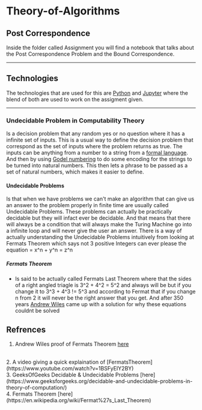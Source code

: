 # Theory-of-Algorithms

## Post Correspondence
Inside the folder called Assignment you will find a notebook that talks about the Post Correspondence Problem and the Bound Correspondence. 
***
## Technologies 
The technologies that are used for this are [Python](https://docs.python.org/3/) and [Jupyter](https://docs.jupyter.org/en/latest/) where the blend of both are used to work on the assigment given.
***
### Undecidable Problem in Computability Theory
Is a decision problem that any random yes or no question where it has a infinite set of inputs. This is a usual way to define the decision problem that correspond as the set of inputs where the problem returns as true. The inputs can be anything from a number to a string from a [formal language](https://en.wikipedia.org/wiki/Formal_language). And then by using [Godel numbering](https://en.wikipedia.org/wiki/G%C3%B6del_numbering) to do some encoding for the strings to be turned into natural numbers. This then lets a phrase to be passed as a set of natural numbers, which makes it easier to define.
#### Undecidable Problems
Is that when we have problems we can't make an algorithm that can give us an answer to the problem properly in finite time are usually called Undecidable Problems. These problems can actually be practically decidable but they will infact ever be decidable. And that means that there will always be a condition that will always make the Turing Machine go into a infinite loop and will never give the user an answer.
There is a way of actually understanding the Undecidable Problems intuitively from looking at Fermats Theorem which says not 3 positive Integers can ever please the equation = x^n + y^n = z^n
##### **Fermats Theorem** 
- Is said to be actually called Fermats Last Theorem where that the sides of a right angled triagle is 3^2 + 4^2 = 5^2 and always will be but if you change it to 3^3 + 4^3 != 5^3 and according to Fermat that if you change n from 2 it will never be the right answer that you get. And after 350 years [Andrew Wiles](https://en.wikipedia.org/wiki/Wiles%27s_proof_of_Fermat%27s_Last_Theorem) came up with a solution for why these equations couldnt be solved

## Refrences
1. Andrew Wiles proof of Fermats Theorem [here](https://en.wikipedia.org/wiki/Wiles%27s_proof_of_Fermat%27s_Last_Theorem)
</br>
2.  A video giving a quick explaination of [FermatsTheorem](https://www.youtube.com/watch?v=1BSFyEIY2BY)
</br>
3. GeeksOfGeeks Decidable & Undecidable Problems [here](https://www.geeksforgeeks.org/decidable-and-undecidable-problems-in-theory-of-computation/)
</br>
4. Fermats Theorem [here](https://en.wikipedia.org/wiki/Fermat%27s_Last_Theorem)